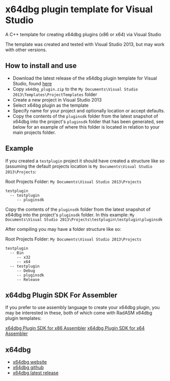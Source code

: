 # x64dbg plugin template for Visual Studio

A C++ template for creating x64dbg plugins (x86 or x64) via Visual Studio

The template was created and tested with Visual Studio 2013, but may work with other versions.

## How to install and use

* Download the latest release of the x64dbg plugin template for Visual Studio, found [here](https://github.com/mrfearless/x64dbg-plugin-template-for-visual-studio/releases)
* Copy `x64dbg_plugin.zip` to the `My Documents\Visual Studio 2013\Templates\ProjectTemplates` folder
* Create a new project in Visual Studio 2013
* Select x64bg plugin as the template
* Specify name for your project and optionally location or accept defaults.
* Copy the contents of the `pluginsdk` folder from the latest snapshot of x64dbg into the project's `pluginsdk` folder that has been generated, see below for an example of where this folder is located in relation to your main projects folder.

## Example

If you created a `testplugin` project it should have created a structure like so (assuming the default projects location is `My Documents\Visual Studio 2013\Projects`:

Root Projects Folder: `My Documents\Visual Studio 2013\Projects`

```
testplugin
  -- testplugin
     -- pluginsdk
```

Copy the contents of the `pluginsdk` folder from the latest snapshot of x64dbg into the project's `pluginsdk` folder. 
In this example: `My Documents\Visual Studio 2013\Projects\testplugin\testplugin\pluginsdk`

After compiling you may have a folder structure like so:

Root Projects Folder: `My Documents\Visual Studio 2013\Projects`

```
testplugin
  -- Bin
     -- x32
	 -- x64
  -- testplugin
     -- Debug
	 -- pluginsdk
	 -- Release
```

## x64dbg Plugin SDK For Assembler

If you prefer to use assembly language to create your x64dbg plugin, you may be interested in these, both of which come with RadASM x64dbg plugin templates:

[x64dbg Plugin SDK for x86 Assembler](https://github.com/mrfearless/x64dbg-Plugin-SDK-For-x86-Assembler)
[x64dbg Plugin SDK for x64 Assembler](https://github.com/mrfearless/x64dbg-Plugin-SDK-For-x64-Assembler)


## x64dbg
* [x64dbg website](http://x64dbg.com)
* [x64dbg github](https://github.com/x64dbg/x64dbg)
* [x64dbg latest release](https://github.com/x64dbg/x64dbg/releases/latest)
